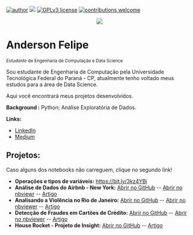 [![author](https://img.shields.io/badge/author-andersonftdj-red.svg)](https://www.linkedin.com/in/andersonftdj/) [![](https://img.shields.io/badge/python-3.8+-blue.svg)](https://www.python.org/downloads/release/python-365/) [![GPLv3 license](https://img.shields.io/badge/License-GPLv3-blue.svg)](http://perso.crans.org/besson/LICENSE.html) [![contributions welcome](https://img.shields.io/badge/contributions-welcome-brightgreen.svg?style=flat)](https://github.com/carlosfab/data_science/issues)

<p align="center">
  <img src="banner.png" >
</p>

# Anderson Felipe
<sub>*Estudante* de Engenharia de Computação e Data Science</sub>

Sou estudante de Engenharia de Computação pela Universidade Tecnológica Federal do Paraná - CP, atualmente tenho voltado meus estudos para a área de Data Science.

Aqui você encontrará meus projetos desenvolvidos.


**Background :** Python; Análise Exploratória de Dados.

**Links:**
* [LinkedIn](https://www.linkedin.com/in/andersonftdj/)
* [Medium](https://andersonftdj.medium.com/)



## Projetos:

Caso alguns dos notebooks não carreguem, clique no segundo link!

* **Operações e tipos de variáveis:**         https://bit.ly/3kz4YBj
* **Análise de Dados do Airbnb - New York:**  [Abrir no GitHub](https://bit.ly/3pD58e7) -- [Abrir no nbviewr](https://nbviewer.jupyter.org/github/andersonftdj/data_science/blob/master/Analisando%20os%20Dados%20do%20Airbnb%20-%20New%20York.ipynb) -- [Artigo](https://medium.com/@andersonftdj/an%C3%A1lise-explorat%C3%B3ria-de-dados-do-airbnb-da-cidade-de-new-york-4d991fe3816c)
* **Analisando a Violência no Rio de Janeiro:** [Abrir no GitHub](https://colab.research.google.com/drive/1ggefMDZlhiSMhosuZXCt_QyD9vrmHIaT?authuser=1#scrollTo=SpopYOdG-KAo) -- [Abrir no nbviewer](https://nbviewer.jupyter.org/github/andersonftdj/data_science/blob/master/Analisando_a_Viol%C3%AAncia_no_Rio_de_Janeiro.ipynb) -- [Artigo](https://andersonftdj.medium.com/analisando-a-viol%C3%AAncia-no-rio-de-janeiro-c84eb243a7e9)
* **Detecção de Fraudes em Cartões de Crédito:** [Abrir no GitHub](https://github.com/andersonftdj/data_science/blob/master/PROJETO_Detec%C3%A7%C3%A3o_de_Fraudes_em_Cart%C3%B5es_de_Cr%C3%A9dito.ipynb) -- [Abrir no nbviewer](https://nbviewer.jupyter.org/github/andersonftdj/data_science/blob/master/PROJETO_Detec%C3%A7%C3%A3o_de_Fraudes_em_Cart%C3%B5es_de_Cr%C3%A9dito.ipynb) -- [Artigo](https://andersonftdj.medium.com/detec%C3%A7%C3%A3o-de-fraudes-em-cart%C3%B5es-de-cr%C3%A9dito-7ace77a66f2e)
* **House Rocket - Projeto de Insight:** [Abrir no GitHub](https://github.com/andersonftdj/House-Rocket-Insight-Project/blob/main/house_rocket-ProjetoDeInsight.ipynb) -- [Artigo](https://github.com/andersonftdj/House-Rocket-Insight-Project)
